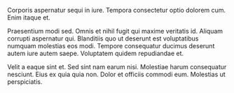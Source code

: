 Corporis aspernatur sequi in iure. Tempora consectetur optio dolorem cum. Enim itaque et.
 Praesentium modi sed. Omnis et nihil fugit qui maxime veritatis id. Aliquam corrupti aspernatur qui. Blanditiis quo ut deserunt est voluptatibus numquam molestias eos modi. Tempore consequatur ducimus deserunt autem iure autem saepe. Voluptatem quidem repudiandae et.
 Velit a eaque sint et. Sed sint nam earum nisi. Molestiae harum consequatur nesciunt. Eius ex quia quia non. Dolor et officiis commodi eum. Molestias ut perspiciatis.